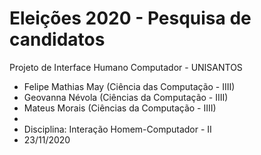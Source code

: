 # Eleições 2020 - Pesquisa de candidatos
Projeto de Interface Humano Computador - UNISANTOS
*  Felipe Mathias May (Ciência das Computação - IIII)
*  Geovanna Névola (Ciências da Computação - IIII)
*  Mateus Morais (Ciências da Computação - IIII)
*
*  Disciplina: Interação Homem-Computador - II
*  23/11/2020
